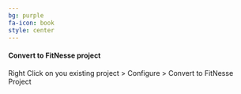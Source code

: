 ```yaml
---
bg: purple
fa-icon: book
style: center
---
```

#### Convert to FitNesse project
Right Click on you existing project > Configure > Convert to FitNesse Project